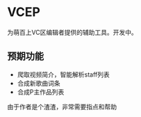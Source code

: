 # VCEP
为萌百上VC区编辑者提供的辅助工具。开发中。

## 预期功能

- 爬取视频简介，智能解析staff列表
- 合成新歌曲词条
- 合成P主作品列表

由于作者是个渣渣，非常需要指点和帮助
